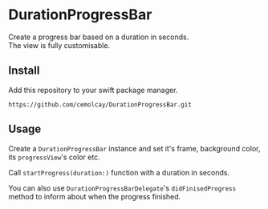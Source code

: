 DurationProgressBar
===

Create a progress bar based on a duration in seconds.   
The view is fully customisable. 


Install
--

Add this repository to your swift package manager. 

```
https://github.com/cemolcay/DurationProgressBar.git
```

Usage
--

Create a `DurationProgressBar` instance and set it's frame, background color, its `progressView`'s color etc. 

Call `startProgress(duration:)` function with a duration in seconds. 

You can also use `DurationProgressBarDelegate`'s `didFinisedProgress` method to inform about when the progress finished. 
